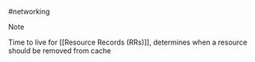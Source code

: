 #networking 
>[!note]
>Time to live for [[Resource Records (RRs)]], determines when a resource should be removed from cache